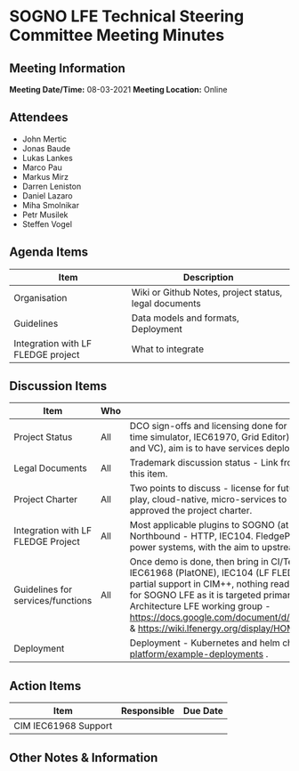 # SOGNO LFE Technical Steering Committee Meeting Minutes
## Meeting Information
**Meeting Date/Time:**  08-03-2021
**Meeting Location:** Online   

## Attendees
- John Mertic
- Jonas Baude
- Lukas Lankes
- Marco Pau
- Markus Mirz
- Darren Leniston
- Daniel Lazaro
- Miha Smolnikar
- Petr Musilek
- Steffen Vogel

## Agenda Items

| Item | Description |
| ---- | ---- |
| Organisation     | Wiki or Github Notes, project status, legal documents |
| Guidelines       | Data models and formats, Deployment |
| Integration with LF FLEDGE project | What to integrate |



## Discussion Items
| Item | Who | Notes |
| ---- | ---- | ---- |
| Project Status     | All      | DCO sign-offs and licensing done for current services (State Estimation, Load Forecasting, Voltage Control) and tools (Real-time simulator, IEC61970, Grid Editor). John can add to LFE insights. Currently working on demos for LF Summer Summit (SE and VC), aim is to have services deployable with Helm Charts and Kubernetes (Helm Charts are in place). |
| Legal Documents    | All     | Trademark discussion status - Link from sogno-energy.eu (H2020) to LFE SOGNO, need to speak to Fiona Williams about this item. |
| Project Charter    | All     | Two points to discuss - license for future projects (Decided on Apache2), Mission Statement - SOGNO is creating plug-and-play, cloud-native, micro-services to implement our next generation of data-driven monitoring and control systems. TSC has approved the project charter. |
| Integration with LF FLEDGE Project | All     | Most applicable plugins to SOGNO (at present): Southbound plugins - IEC104, IEC61850, MQTT, OpenWeatherMap. Northbound - HTTP, IEC104. FledgePOWER, downstream poject of FLEDGE, idea is to develop plugins that are specific to power systems, with the aim to upstream these to FLEDGE.    |
| Guidelines for services/functions     | All     | Once demo is done, then bring in CI/Testing with aim to get badges. Data models & formats - CIM IEC61970 (CIMpy, CIM++), IEC61968 (PlatONE), IEC104 (LF FLEDGE), IEC61850 (LF FLEDGE), would need to build components to work with IEC61968, partial support in CIM++, nothing ready for this at the moment, but it is important as it is a DSO focused data format, important for SOGNO LFE as it is targeted primarily at the DSO, test with RTDS stack (after LF summer summit). Check with Data Architecture LFE working group - https://docs.google.com/document/d/1QcHqPRSmUUJQlJnfygGDkOpDPlId6U1V22pBuvZvDYk/edit#heading=h.g0v5yhj0kiyj & https://wiki.lfenergy.org/display/HOME/Data+Architecture+Working+Group . |
| Deployment | | Deployment - Kubernetes and helm charts/cofigs, new repo with example deployments available - https://github.com/sogno-platform/example-deployments . |


## Action Items
| Item | Responsible | Due Date |
| ---- | ---- | ---- |
| CIM IEC61968 Support  |      |      |


## Other Notes & Information
